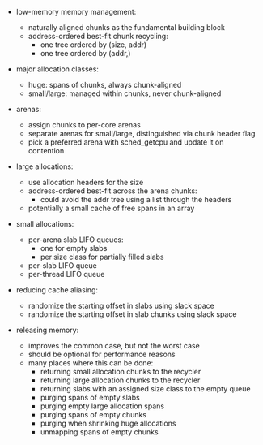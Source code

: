 - low-memory memory management:
    - naturally aligned chunks as the fundamental building block
    - address-ordered best-fit chunk recycling:
        - one tree ordered by (size, addr)
        - one tree ordered by (addr,)

- major allocation classes:
    - huge: spans of chunks, always chunk-aligned
    - small/large: managed within chunks, never chunk-aligned

- arenas:
    - assign chunks to per-core arenas
    - separate arenas for small/large, distinguished via chunk header flag
    - pick a preferred arena with sched_getcpu and update it on contention

- large allocations:
    - use allocation headers for the size
    - address-ordered best-fit across the arena chunks:
        - could avoid the addr tree using a list through the headers
    - potentially a small cache of free spans in an array

- small allocations:
    - per-arena slab LIFO queues:
        - one for empty slabs
        - per size class for partially filled slabs
    - per-slab LIFO queue
    - per-thread LIFO queue

- reducing cache aliasing:
    - randomize the starting offset in slabs using slack space
    - randomize the starting offset in slab chunks using slack space

- releasing memory:
    - improves the common case, but not the worst case
    - should be optional for performance reasons
    - many places where this can be done:
        - returning small allocation chunks to the recycler
        - returning large allocation chunks to the recycler
        - returning slabs with an assigned size class to the empty queue
        - purging spans of empty slabs
        - purging empty large allocation spans
        - purging spans of empty chunks
        - purging when shrinking huge allocations
        - unmapping spans of empty chunks
